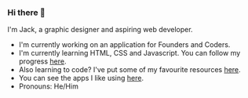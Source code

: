 ### Hi there 👋 

<!--
**jones58/jones58** is a ✨ _special_ ✨ repository because its `README.md` (this file) appears on your GitHub profile.

Here are some ideas to get you started:

- 🔭 I’m currently working on ...
- 🌱 I’m currently learning ...
- 👯 I’m looking to collaborate on ...
- 🤔 I’m looking for help with ...
- 💬 Ask me about ...
- 📫 How to reach me: ...
- 😄 Pronouns: ...
- ⚡ Fun fact: ...
-->

I'm Jack, a graphic designer and aspiring web developer. 
- I'm currently working on an application for Founders and Coders.
- I'm currently learning HTML, CSS and Javascript. You can follow my progress [here](https://github.com/jones58/My-Coding-Progress/blob/main/Coding%20journey%20so%20far.md). 
- Also learning to code? I've put some of my favourite resources [here](https://github.com/jones58/Learning-Resources). 
- You can see the apps I like using [here](https://github.com/jones58/My-Setup/blob/main/Mac%20apps.md). 
- Pronouns: He/Him

